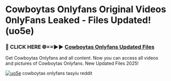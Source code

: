 # Cowboytas Onlyfans Original Videos 0nlyFans Leaked - Files Updated! (uo5e)

<h3>🔴 CLICK HERE 🌐==►► <a href="https://tinyurl.com/4seja8ks" rel="nofollow">Cowboytas Onlyfans Updated Files</a></h3>

Get Cowboytas Onlyfans and all content. Now you can access all videos and pictures of Cowboytas Onlyfans. New Updated Files 2025!

[![uo5e](https://i.imgur.com/EWjZXRe.gif)](https://tinyurl.com/4seja8ks)
cowboytas onlyfans tasyiu reddit